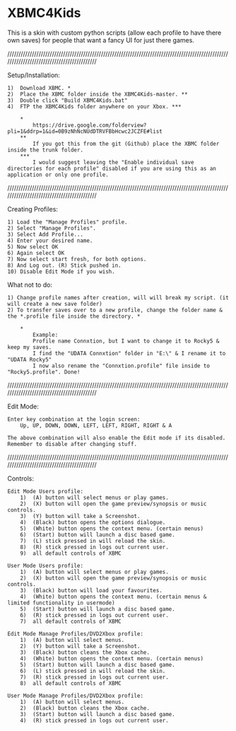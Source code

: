 # XBMC4Kids
This is a skin with custom python scripts (allow each profile to have there own saves) for people that want a fancy UI for just there games.

///////////////////////////////////////////////////////////////////////////////////////////////////////////////////////////////////////////

Setup/Installation:

	1)	Download XBMC. *
	2)	Place the XBMC folder inside the XBMC4Kids-master. **
	3)	Double click "Build XBMC4Kids.bat"
	4)	FTP the XBMC4Kids folder anywhere on your Xbox. ***
		
		*
			https://drive.google.com/folderview?pli=1&ddrp=1&id=0B9zNhNcNUdDTRVFBbHcwc2JCZFE#list
		**
			If you got this from the git (Github) place the XBMC folder inside the trunk folder.
		***
			I would suggest leaving the "Enable individual save directories for each profile" disabled if you are using this as an application or only one profile.

///////////////////////////////////////////////////////////////////////////////////////////////////////////////////////////////////////////
	
Creating Profiles:

	1) Load the "Manage Profiles" profile.
	2) Select "Manage Profiles".
	3) Select Add Profile...
	4) Enter your desired name.
	5) Now select OK
	6) Again select OK
	7) Now select start fresh, for both options.
	8) And Log out. (R) Stick pushed in.
	10) Disable Edit Mode if you wish.

What not to do:

	1) Change profile names after creation, will will break my script. (it will create a new save folder)
	2) To transfer saves over to a new profile, change the folder name & the *.profile file inside the directory. *

		*
			Example:
			Profile name Connxtion, but I want to change it to Rocky5 & keep my saves.
			I find the "UDATA Connxtion" folder in "E:\" & I rename it to "UDATA Rocky5"
			I now also rename the "Connxtion.profile" file inside to "Rocky5.profile". Done!


///////////////////////////////////////////////////////////////////////////////////////////////////////////////////////////////////////////

Edit Mode:

	Enter key combination at the login screen:
		Up, UP, DOWN, DOWN, LEFT, LEFT, RIGHT, RIGHT & A

	The above combination will also enable the Edit mode if its disabled.
	Remember to disable after changing stuff.

///////////////////////////////////////////////////////////////////////////////////////////////////////////////////////////////////////////

Controls:

	Edit Mode Users profile:
		1)	(A) button will select menus or play games.
		2)	(X) button will open the game preview/synopsis or music controls.
		3)	(Y) button will take a Screenshot.
		4)	(Black) button opens the options dialogue.
		5)	(White) button opens the context menu. (certain menus)
		6)	(Start) button will launch a disc based game.
		7)	(L) stick pressed in will reload the skin.
		8)	(R) stick pressed in logs out current user.
		9)	all default controls of XBMC

	User Mode Users profile:
		1)	(A) button will select menus or play games.
		2)	(X) button will open the game preview/synopsis or music controls.
		3)	(Black) button will load your favourites.
		4)	(White) button opens the context menu. (certain menus & limited functionality in usermode)
		5)	(Start) button will launch a disc based game.
		6)	(R) stick pressed in logs out current user.
		7)	all default controls of XBMC

	Edit Mode Manage Profiles/DVD2Xbox profile:
		1)	(A) button will select menus.
		2)	(Y) button will take a Screenshot.
		3)	(Black) button cleans the Xbox cache.
		4)	(White) button opens the context menu. (certain menus)
		5)	(Start) button will launch a disc based game.
		6)	(L) stick pressed in will reload the skin.
		7)	(R) stick pressed in logs out current user.
		8)	all default controls of XBMC

	User Mode Manage Profiles/DVD2Xbox profile:
		1)	(A) button will select menus.
		2)	(Black) button cleans the Xbox cache.
		3)	(Start) button will launch a disc based game.
		4)	(R) stick pressed in logs out current user.
